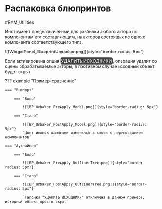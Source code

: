 # Распаковка блюпринтов

#RYM_Utilities

Инструмент предназначенный для разбивки любого актора по компонентам его составляющим, на акторов состоящих из одного компонента соответствующего типа.

![[WidgetPanel_BlueprintUnpacker.png]]{style="border-radius: 5px"}

Если активирована опция <mark style="color:hsl(0, 0%,100%);background-color:hsl(0, 0%, 25%);border-radius: 6px;padding: 3px;">УДАЛИТЬ ИСХОДНИКИ</mark>, операция удалит со сцены обрабатываемые акторы, в противном случае исходный объект будет скрыт.

??? example "Пример-сравнение"

	=== "Вьюпорт"
	
		=== "Было"
		
			![[BP_Unbaker_PreApply_Model.png]]{style="border-radius: 5px"}
		
		=== "Стало"
		
			![[BP_Unbaker_PostApply_Model.png]]{style="border-radius: 5px"}
			`Цвет иконок лампочек изменился в связи с пересозданием компонентов`
	
	=== "Аутлайнер"
    
    	=== "Было"
		  
			![[BP_Unbaker_PreApply_OutlinerTree.png]]{style="border-radius: 5px"}
		
		=== "Стало"
		
			![[BP_Unbaker_PostApply_OutlinerTree.png]]{style="border-radius: 5px"}
			
			`Галочка "УДАЛИТЬ ИСХОДНИКИ" отключена в данном примере, исходный объект просто скрыт`

